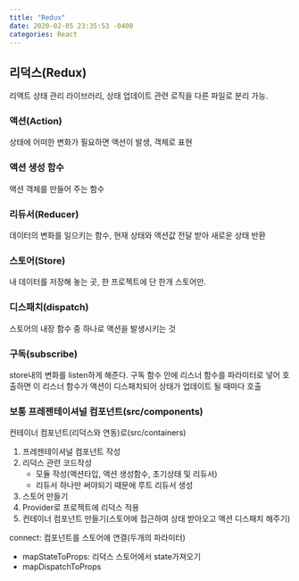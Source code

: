 ```yaml
---
title: "Redux"
date: 2020-02-05 23:35:53 -0400
categories: React
---
```


## 리덕스(Redux)
리액트 상태 관리 라이브러리, 상태 업데이트 관련 로직을 다른 파일로 분리 가능.

### 액션(Action)
상태에 어떠한 변화가 필요하면 액션이 발생, 객체로 표현

### 액션 생성 함수
액션 객체를 만들어 주는 함수

### 리듀서(Reducer)
데이터의 변화를 일으키는 함수, 현재 상태와 액션값 전달 받아 새로운 상태 반환

### 스토어(Store)
내 데이터를 저장해 놓는 곳, 한 프로젝트에 단 한개 스토어만.

### 디스패치(dispatch)
스토어의 내장 함수 중 하나로 액션을 발생시키는 것

### 구독(subscribe)
store내의 변화를 listen하게 해준다.
구독 함수 안에 리스너 함수를 파라미터로 넣어 호출하면 이 리스너 함수가 액션이 디스패치되어 상태가 업데이트 될 때마다 호출

### 보통 프레젠테이셔널 컴포넌트(src/components) 
컨테이너 컴포넌트(리덕스와 연동)로(src/containers)

1. 프레젠테이셔널 컴포넌트 작성
2. 리덕스 관련 코드작성
   - 모듈 작성(액션타입, 액션 생성함수, 초기상태 및 리듀서)
   - 리듀서 하나만 써야되기 때문에 루트 리듀서 생성
3. 스토어 만들기
4. Provider로 프로젝트에 리덕스 적용
5. 컨테이너 컴포넌트 만들기(스토어에 접근하여 상태 받아오고 액션 디스패치 해주기)

connect: 컴포넌트를 스토어에 연결(두개의 파라미터)
- mapStateToProps: 리덕스 스토어에서 state가져오기
- mapDispatchToProps

